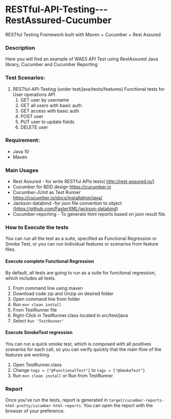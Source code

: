 # RESTful-API-Testing---RestAssured-Cucumber
RESTful Testing Framework built with Maven + Cucumber + Rest Assured

### Description
Here you will find an example of WAES API Test using RestAssured Java library, Cucumber and Cucumber Reporting

### Test Scenarios: 

1. RESTful-API-Testing
(under test/java/tests/features)
 Functional tests for User operations API
    1. GET user by username
    2. GET all users with basic auth
    3. GET access with basic auth
    4. POST user
    5. PUT user to update fields
    6. DELETE user

### Requirement:
- Java 10
- Maven

### Main Usages
- Rest Assured - for write RESTful APIs tests( http://rest-assured.io/)
- Cucumber for BDD design https://cucumber.io
- Cucumber-JUnit as Test Runner https://cucumber.io/docs/installation/java/
- Jackson-databind  -for json file convertion to object (https://github.com/FasterXML/jackson-databind)
- Cucumber-reporting - To generate html reports based on json result file.

### How to Execute the tests
You can run all the test as a suite, specified as Functional Regression or Smoke Test, or you can run individual features or scenarios from feature files.
#### Execute complete Functional Regression
By default, all tests are going to run as a suite for funcitonal regression, which includes all tests.
1. From command line using maven
 1. Download code zip and Unzip on desired folder
 2. Open command line from folder
 3. Run `mvn clean install`
2. From TestRunner file
 1. Right-Click in TestRunner.class located in src/test/java
 2. Select `Run 'TestRunner'`
 
 #### Execute SmokeTest regression
 You can run a quick smoke test, which is composed with all positives scenarios for each call, so you can verify quickly that the main flow of the features are working.
 1. Open TestRunner.class
 2. Change `tags = {"@FunctionalTest"}` to `tags = {"@SmokeTest"}`
 3. Run `mvn clean install` or Run from TestRunner

### Report
Once you've run the tests, report is generated in `target/cucumber-reports-html-pretty/cucumber-html-reports`. You can open the report with the browser of your preference.
